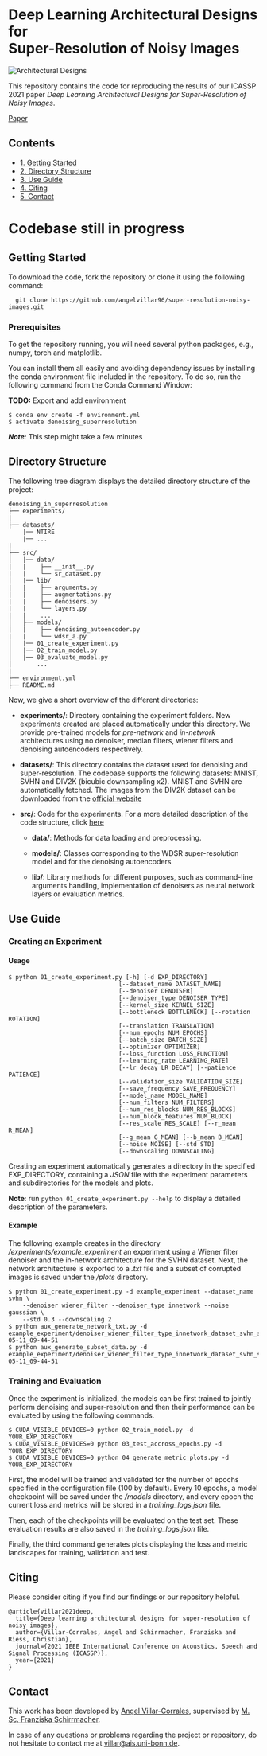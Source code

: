 # Deep Learning Architectural Designs for <br> Super-Resolution of Noisy Images

<img src="/resources/teaser.png" alt="Architectural Designs"/>


This repository contains the code for reproducing the results of our ICASSP 2021 paper *Deep Learning Architectural Designs for Super-Resolution of Noisy Images*.

[Paper](http://www.angelvillarcorrales.com/templates/others/Publications/Deep_Learning_Architectures_for_Super_Resolution_of_NoisyImages_ICASSP.pdf)

## Contents

 * [1. Getting Started](#getting-started)
 * [2. Directory Structure](#directory-structure)
 * [3. Use Guide](#use-guide)
 * [4. Citing](#citing)
 * [5. Contact](#contact)


# Codebase still in progress

## Getting Started

To download the code, fork the repository or clone it using the following command:

```
  git clone https://github.com/angelvillar96/super-resolution-noisy-images.git
```

### Prerequisites

To get the repository running, you will need several python packages, e.g., numpy, torch and matplotlib.

You can install them all easily and avoiding dependency issues by installing the conda environment file included in the repository. To do so, run the following command from the Conda Command Window:

**TODO:** Export and add environment

```shell
$ conda env create -f environment.yml
$ activate denoising_superresolution
```

*__Note__:* This step might take a few minutes


## Directory Structure

The following tree diagram displays the detailed directory structure of the project:

```
denoising_in_superresolution
├── experiments/
|
├── datasets/
    |── NTIRE
    |── ...
|
├── src/
│   |── data/
|   |    ├── __init__.py
|   |    └── sr_dataset.py
│   |── lib/
|   |    ├── arguments.py
|   |    ├── augmentations.py
|   |    ├── denoisers.py
|   |    └── layers.py
|   |    ...
│   ├── models/
|   |    ├── denoising_autoencoder.py
|   |    └── wdsr_a.py      
│   |── 01_create_experiment.py
│   |── 02_train_model.py
│   |── 03_evaluate_model.py
|       ...
|
├── environment.yml
├── README.md
```
Now, we give a short overview of the different directories:

- **experiments/**: Directory containing the experiment folders. New experiments created are placed automatically under this directory. We provide pre-trained models for *pre-network* and *in-network* architectures using no denoiser, median filters, wiener filters and denoising autoencoders respectively.

- **datasets/**: This directory contains the dataset used for denoising and super-resolution. The codebase supports the following
datasets: MNIST, SVHN and DIV2K (bicubic downsampling x2). MNIST and SVHN are automatically fetched. The images from the DIV2K dataset can be downloaded from the [official website](https://data.vision.ee.ethz.ch/cvl/DIV2K/)

- **src/**: Code for the experiments. For a more detailed description of the code structure,  click [here](https://github.com/angelvillar96/super-resolution-noisy-images/blob/master/src/README.md)

  - **data/**: Methods for data loading and preprocessing.

  - **models/**: Classes corresponding to the WDSR super-resolution model and for the denoising autoencoders

  - **lib/**: Library methods for different purposes, such as command-line arguments handling, implementation of denoisers as neural network layers or evaluation metrics.


## Use Guide

### Creating an Experiment

#### Usage

```shell
$ python 01_create_experiment.py [-h] [-d EXP_DIRECTORY]
                               [--dataset_name DATASET_NAME]
                               [--denoiser DENOISER]
                               [--denoiser_type DENOISER_TYPE]
                               [--kernel_size KERNEL_SIZE]
                               [--bottleneck BOTTLENECK] [--rotation ROTATION]
                               [--translation TRANSLATION]
                               [--num_epochs NUM_EPOCHS]
                               [--batch_size BATCH_SIZE]
                               [--optimizer OPTIMIZER]
                               [--loss_function LOSS_FUNCTION]
                               [--learning_rate LEARNING_RATE]
                               [--lr_decay LR_DECAY] [--patience PATIENCE]
                               [--validation_size VALIDATION_SIZE]
                               [--save_frequency SAVE_FREQUENCY]
                               [--model_name MODEL_NAME]
                               [--num_filters NUM_FILTERS]
                               [--num_res_blocks NUM_RES_BLOCKS]
                               [--num_block_features NUM_BLOCK]
                               [--res_scale RES_SCALE] [--r_mean R_MEAN]
                               [--g_mean G_MEAN] [--b_mean B_MEAN]
                               [--noise NOISE] [--std STD]
                               [--downscaling DOWNSCALING]
```  

Creating an experiment automatically generates a directory in the specified EXP_DIRECTORY, containing a *JSON* file with the experiment parameters and subdirectories for the models and plots.

**Note**: run `python 01_create_experiment.py --help` to display a detailed description of the parameters.

#### Example

The following example creates in the directory */experiments/example_experiment* an experiment using a Wiener filter denoiser and the in-network architecture for the SVHN dataset. Next, the network architecture is exported to a *.txt*  file and a subset of corrupted images is saved under the */plots* directory.

```shell
$ python 01_create_experiment.py -d example_experiment --dataset_name svhn \
    --denoiser wiener_filter --denoiser_type innetwork --noise gaussian \
    --std 0.3 --downscaling 2
$ python aux_generate_network_txt.py -d example_experiment/denoiser_wiener_filter_type_innetwork_dataset_svhn_std_0.3_2020-05-11_09-44-51
$ python aux_generate_subset_data.py -d example_experiment/denoiser_wiener_filter_type_innetwork_dataset_svhn_std_0.3_2020-05-11_09-44-51
```


### Training and Evaluation

Once the experiment is initialized, the models can be first trained to jointly perform denoising and super-resolution and then their performance can be evaluated by using the following commands.

```shell
$ CUDA_VISIBLE_DEVICES=0 python 02_train_model.py -d YOUR_EXP_DIRECTORY
$ CUDA_VISIBLE_DEVICES=0 python 03_test_accross_epochs.py -d YOUR_EXP_DIRECTORY
$ CUDA_VISIBLE_DEVICES=0 python 04_generate_metric_plots.py -d YOUR_EXP_DIRECTORY
```

First, the model will be trained and validated for the number of epochs specified in the configuration file (100 by default). Every 10 epochs, a model checkpoint will be saved under the */models* directory, and every epoch the current loss and metrics will be stored in a *training_logs.json* file.

Then, each of the checkpoints will be evaluated on the test set. These evaluation results are also saved in the *training_logs.json* file.

Finally, the third command generates plots displaying the loss and metric landscapes for training, validation and test.


## Citing

Please consider citing if you find our findings or our repository helpful.
```
@article{villar2021deep,
  title={Deep learning architectural designs for super-resolution of noisy images},
  author={Villar-Corrales, Angel and Schirrmacher, Franziska and Riess, Christian},
  journal={2021 IEEE International Conference on Acoustics, Speech and Signal Processing (ICASSP)},
  year={2021}
}
```

## Contact

This work has been developed by [Angel Villar-Corrales](http://angelvillarcorrales.com/templates/home.php), supervised by
 [M. Sc. Franziska Schirrmacher](https://www.cs1.tf.fau.de/person/franziska-schirrmacher/).

In case of any questions or problems regarding the project or repository, do not hesitate to contact me at villar@ais.uni-bonn.de.
